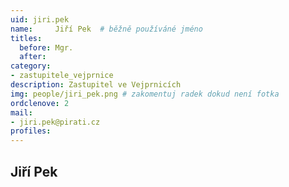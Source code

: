 ```yaml
---
uid: jiri.pek
name:     Jiří Pek 	# běžně používáné jméno
titles:
  before: Mgr.
  after:
category:
- zastupitele_vejprnice
description: Zastupitel ve Vejprnicích
img: people/jiri_pek.png # zakomentuj radek dokud není fotka
ordclenove: 2
mail:
- jiri.pek@pirati.cz
profiles:
---
```


## Jiří Pek

